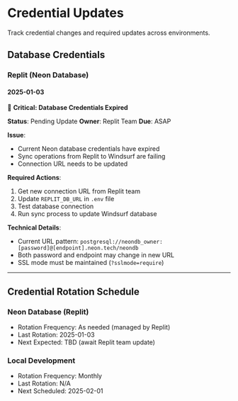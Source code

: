# Credential Updates

Track credential changes and required updates across environments.

## Database Credentials

### Replit (Neon Database)

#### 2025-01-03
🔴 **Critical: Database Credentials Expired**

**Status**: Pending Update
**Owner**: Replit Team
**Due**: ASAP

**Issue**:
- Current Neon database credentials have expired
- Sync operations from Replit to Windsurf are failing
- Connection URL needs to be updated

**Required Actions**:
1. Get new connection URL from Replit team
2. Update `REPLIT_DB_URL` in `.env` file
3. Test database connection
4. Run sync process to update Windsurf database

**Technical Details**:
- Current URL pattern: `postgresql://neondb_owner:[password]@[endpoint].neon.tech/neondb`
- Both password and endpoint may change in new URL
- SSL mode must be maintained (`?sslmode=require`)

---

## Credential Rotation Schedule

### Neon Database (Replit)
- Rotation Frequency: As needed (managed by Replit)
- Last Rotation: 2025-01-03
- Next Expected: TBD (await Replit team update)

### Local Development
- Rotation Frequency: Monthly
- Last Rotation: N/A
- Next Scheduled: 2025-02-01
